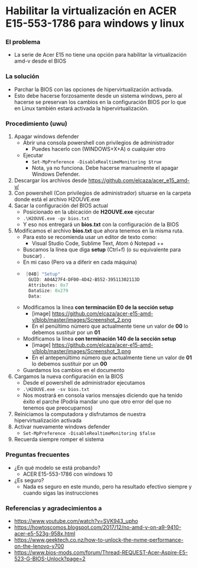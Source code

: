 # Habilitar la virtualización en ACER E15-553-1786 para windows y linux

### El problema
* La serie de Acer E15 no tiene una opción para habilitar la virtualización amd-v desde el BIOS

### La solución
* Parchar la BIOS con las opciones de hipervirtualización activada. 
* Esto debe hacerse forzosamente desde un sistema windows, pero al hacerse se preservan los cambios en la configuración BIOS por lo que en Linux también estará activada la hipervirtualización.

### Procedimiento (uwu)
1. Apagar windows defender
    * Abrir una consola powershell con privilegios de administrador
        * Puedes hacerlo con (WINDOWS+X+A) o cualquier otro
    * Ejecutar
        * ``Set-MpPreference -DisableRealtimeMonitoring $true``
        * Nota, ya no funciona. Debe hacerse manualmente el apagar Windows Defender.
2. Descargar los archivos desde https://github.com/elcaza/acer_e15_amd-v/ 
3. Con powershell (Con privilegios de administrador) situarse en la carpeta donde está el archivo H2OUVE.exe
4. Sacar la configuración del BIOS actual
    * Posicionado en la ubicación de **H2OUVE.exe** ejecutar 
    * ``.\H2OUVE.exe -gv bios.txt``
    * Y eso nos entregará un **bios.txt** con la configuración de la BIOS
5. Modificamos el archivo **bios.txt** que ahora tenemos en la misma ruta. 
    * Para esto se recomienda usar un editor de texto como:
        * Visual Studio Code, Sublime Text, Atom ó Notepad ++
    * Buscamos la línea que diga **setup** (Ctrl+f) (o su equivalente para buscar) .
    * En mi caso (Pero va a diferir en cada máquina)
    * ``` powershell 
       [04B] "Setup"
        GUID: A04A27F4-DF00-4D42-B552-39511302113D
        Attributes: 0x7
        DataSize: 0x279
        Data:
    * Modificamos la línea **con terminación E0 de la sección setup**
        * [image] https://github.com/elcaza/acer-e15-amd-v/blob/master/images/Screenshot_2.png
        * En el penúltimo número que actualmente tiene un valor de **00** lo debemos sustituir por un **01**
    * Modificamos la línea **con terminación 140 de la sección setup**
        * [image] https://github.com/elcaza/acer-e15-amd-v/blob/master/images/Screenshot_3.png
        * En el antepenúltimo número que actualmente tiene un valor de **01** lo debemos sustituir por un **00**
    * Guardamos los cambios en el documento
6. Cargamos la nueva configuración en la BIOS
    * Desde el powershell de administrador ejecutamos 
    * ``.\H2OUVE.exe -sv bios.txt``
    * Nos mostrará en consola varios mensajes diciendo que ha tenido éxito el parche (Podría mandar uno que otro error del que no tenemos que preocuparnos)
7. Reiniciamos la computadora y disfrutamos de nuestra hipervirtualización activada
8. Activar nuevamente windows defender
    * `Set-MpPreference -DisableRealtimeMonitoring $false`
9. Recuerda siempre romper el sistema

### Preguntas frecuentes
* ¿En qué modelo se está probando?
    * ACER E15-553-1786 con windows 10
* ¿Es seguro?
    * Nada es seguro en este mundo, pero ha resultado efectivo siempre y cuando sigas las instrucciones

### Referencias y agradecimientos a
* https://www.youtube.com/watch?v=SVK943_upho
* https://howtoscomos.blogspot.com/2017/12/no-amd-v-on-a9-9410-acer-e5-523g-958x.html
* https://www.geektech.co.nz/how-to-unlock-the-nvme-performance-on-the-lenovo-y700
* https://www.bios-mods.com/forum/Thread-REQUEST-Acer-Aspire-E5-523-G-BIOS-Unlock?page=2